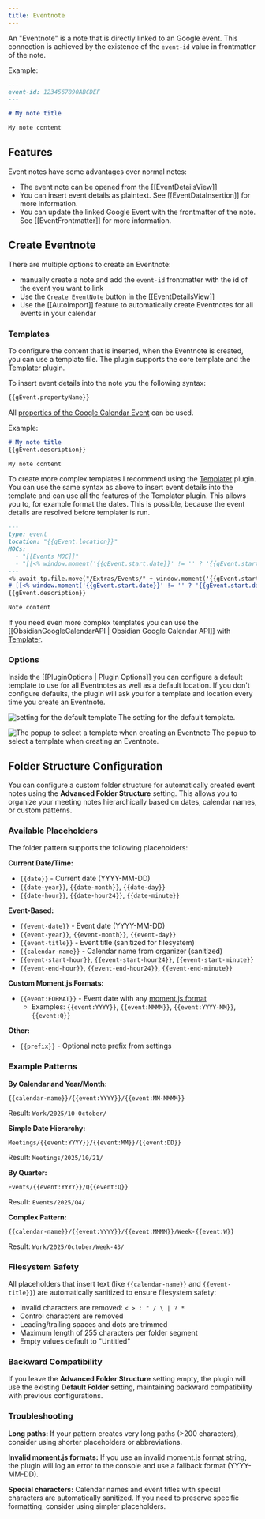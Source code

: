 ```yaml
---
title: Eventnote
---
```


An "Eventnote" is a note that is directly linked to an Google event.
This connection is achieved by the existence of the `event-id` value in frontmatter of the note.

Example:

~~~md title="Eventnote example"
---
event-id: 1234567890ABCDEF
---

# My note title

My note content
~~~

## Features

Event notes have some advantages over normal notes:

- The event note can be opened from the [[EventDetailsView]]
- You can insert event details as plaintext. See [[EventDataInsertion]] for more information.
- You can update the linked Google Event with the frontmatter of the note. See [[EventFrontmatter]] for more information.

## Create Eventnote

There are multiple options to create an Eventnote:

- manually create a note and add the `event-id` frontmatter with the id of the event you want to link
- Use the `Create EventNote` button in the [[EventDetailsView]]
- Use the [[AutoImport]] feature to automatically create Eventnotes for all events in your calendar

### Templates

To configure the content that is inserted, when the Eventnote is created, you can use a template file.
The plugin supports the core template and the [Templater](https://github.com/SilentVoid13/Templater) plugin.

To insert event details into the note you the following syntax:

~~~md
{{gEvent.propertyName}}
~~~

All [properties of the Google Calendar Event](https://github.com/YukiGasai/obsidian-google-calendar/blob/0518e3f6f1943645ecf9bfc747e046ab9d92b871/src/suggest/GoogleEventSuggestionList.ts#L121C1-L246) can be used.

Example:

~~~md title="Template example"
# My note title
{{gEvent.description}}

My note content
~~~

To create more complex templates I recommend using the  [Templater](https://github.com/SilentVoid13/Templater) plugin.
You can use the same syntax as above to insert event details into the template and can use all the features of the Templater plugin.
This allows you to, for example format the dates.
This is possible, because the event details are resolved before templater is run.

~~~md title="Templater example"
---
type: event
location: "{{gEvent.location}}"
MOCs:
  - "[[Events MOC]]"
  - "[[<% window.moment('{{gEvent.start.date}}' != '' ? '{{gEvent.start.date}}' : '{{gEvent.start.dateTime}}').format('YYYY-MM-DD-dddd') %>]]"
---
<% await tp.file.move("/Extras/Events/" + window.moment('{{gEvent.start.date}}' != '' ? '{{gEvent.start.date}}' : '{{gEvent.start.dateTime}}').format('YYYY-MM-DD') + " " + tp.file.title) %>
# [[<% window.moment('{{gEvent.start.date}}' != '' ? '{{gEvent.start.date}}' : '{{gEvent.start.dateTime}}').format('YYYY-MM-DD') + " " + tp.file.title %>]]
{{gEvent.description}}

Note content
~~~

If you need even more complex templates you can use the [[ObsidianGoogleCalendarAPI | Obsidian Google Calendar API]] with [Templater](https://github.com/SilentVoid13/Templater).

### Options

Inside the [[PluginOptions | Plugin Options]] you can configure a default template to use for all Eventnotes as well as a default location. If you don't configure defaults, the plugin will ask you for a template and location every time you create an Eventnote.

![setting for the default template](./settingSelectTemplate.png)
The setting for the default template.

![The popup to select a template when creating an Eventnote](./popUpSelectTemplate.png)
The popup to select a template when creating an Eventnote.

## Folder Structure Configuration

You can configure a custom folder structure for automatically created event notes using the **Advanced Folder Structure** setting. This allows you to organize your meeting notes hierarchically based on dates, calendar names, or custom patterns.

### Available Placeholders

The folder pattern supports the following placeholders:

**Current Date/Time:**
- `{{date}}` - Current date (YYYY-MM-DD)
- `{{date-year}}`, `{{date-month}}`, `{{date-day}}`
- `{{date-hour}}`, `{{date-hour24}}`, `{{date-minute}}`

**Event-Based:**
- `{{event-date}}` - Event date (YYYY-MM-DD)
- `{{event-year}}`, `{{event-month}}`, `{{event-day}}`
- `{{event-title}}` - Event title (sanitized for filesystem)
- `{{calendar-name}}` - Calendar name from organizer (sanitized)
- `{{event-start-hour}}`, `{{event-start-hour24}}`, `{{event-start-minute}}`
- `{{event-end-hour}}`, `{{event-end-hour24}}`, `{{event-end-minute}}`

**Custom Moment.js Formats:**
- `{{event:FORMAT}}` - Event date with any [moment.js format](https://momentjs.com/docs/#/displaying/format/)
  - Examples: `{{event:YYYY}}`, `{{event:MMMM}}`, `{{event:YYYY-MM}}`, `{{event:Q}}`

**Other:**
- `{{prefix}}` - Optional note prefix from settings

### Example Patterns

**By Calendar and Year/Month:**
```
{{calendar-name}}/{{event:YYYY}}/{{event:MM-MMMM}}
```
Result: `Work/2025/10-October/`

**Simple Date Hierarchy:**
```
Meetings/{{event:YYYY}}/{{event:MM}}/{{event:DD}}
```
Result: `Meetings/2025/10/21/`

**By Quarter:**
```
Events/{{event:YYYY}}/Q{{event:Q}}
```
Result: `Events/2025/Q4/`

**Complex Pattern:**
```
{{calendar-name}}/{{event:YYYY}}/{{event:MMMM}}/Week-{{event:W}}
```
Result: `Work/2025/October/Week-43/`

### Filesystem Safety

All placeholders that insert text (like `{{calendar-name}}` and `{{event-title}}`) are automatically sanitized to ensure filesystem safety:

- Invalid characters are removed: `< > : " / \ | ? *`
- Control characters are removed
- Leading/trailing spaces and dots are trimmed
- Maximum length of 255 characters per folder segment
- Empty values default to "Untitled"

### Backward Compatibility

If you leave the **Advanced Folder Structure** setting empty, the plugin will use the existing **Default Folder** setting, maintaining backward compatibility with previous configurations.

### Troubleshooting

**Long paths:** If your pattern creates very long paths (>200 characters), consider using shorter placeholders or abbreviations.

**Invalid moment.js formats:** If you use an invalid moment.js format string, the plugin will log an error to the console and use a fallback format (YYYY-MM-DD).

**Special characters:** Calendar names and event titles with special characters are automatically sanitized. If you need to preserve specific formatting, consider using simpler placeholders.

